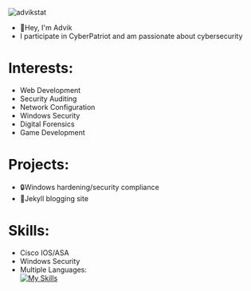 ![advikstat](https://github-readme-stats.vercel.app/api?username=advikg&theme=transparent&show_icons=true)

- 👋Hey, I'm Advik
- I participate in CyberPatriot and am passionate about cybersecurity

# Interests:
- Web Development
- Security Auditing
- Network Configuration
- Windows Security
- Digital Forensics
- Game Development

# Projects:
- 🔒Windows hardening/security compliance
- 📝Jekyll blogging site

# Skills:
- Cisco IOS/ASA
- Windows Security
- Multiple Languages:<br>
[![My Skills](https://skillicons.dev/icons?i=git,py,java,js,html,css,bash,powershell,sql,vscode,aws)](https://skillicons.dev)
